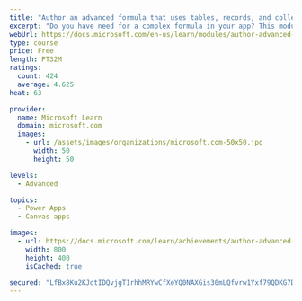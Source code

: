 ```yaml
---
title: "Author an advanced formula that uses tables, records, and collections in a canvas app in Power Apps"
excerpt: "Do you have need for a complex formula in your app? This module can help you author that formula."
webUrl: https://docs.microsoft.com/en-us/learn/modules/author-advanced-formulas-powerapps/
type: course
price: Free
length: PT32M
ratings:
  count: 424
  average: 4.625
heat: 63

provider:
  name: Microsoft Learn
  domain: microsoft.com
  images:
    - url: /assets/images/organizations/microsoft.com-50x50.jpg
      width: 50
      height: 50

levels:
  - Advanced

topics:
  - Power Apps
  - Canvas apps

images:
  - url: https://docs.microsoft.com/learn/achievements/author-advanced-formulas-social.png
    width: 800
    height: 400
    isCached: true

secured: "LfBx8Ku2KJdtIDQvjgT1rhhMRYwCfXeYQ0NAXGis30mLQfvrw1Yxf79QDKG7DczFxDbHnVOHX45GgN6E4nEKJAKnfEurmsMD9SqDHc+HRO03T9WvGNE8EMox9lnuYfcFzhK1vIt1g/b4p4OKzfWWByts0Eq0jVP4xCoBxJOd/eVX09hf+8Zt0HWYSn3dnj63JUt0xvuy9O4XnxIP+ki4M3GnSgCn1wooCntPT+YLb4ZDGnlblRt+seF+7eBgH2Rx35Wi1jxmdMly0bT/zfQ7AYpwtgR3hvhdN4YyIfAMBuwY47gMot8oT+ciXyHHsFv92C5i8E/HJa34X0c3xvUKgcb1rJGux9BGF15/cAdZK0tFkw/eIHTueh4dN0+MKmykUZE1uu4nE2xBaDgJsYn7Jw==;w2jNsOnI3pw4rQEWDNeOEw=="
---
```


